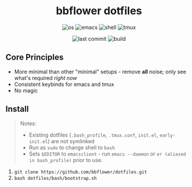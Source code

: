 <div align="center">

# bbflower dotfiles

![os](https://img.shields.io/badge/os-gray?style=for-the-badge&labelColor=6D9DC5&logo=apple) 
![emacs](https://img.shields.io/badge/emacs-gray?style=for-the-badge&labelColor=646CFF&logo=gnuemacs&logoColor=white)
![shell](https://img.shields.io/badge/bash-gray?style=for-the-badge&logo=gnubash&labelColor=179287&logoColor=white)
![tmux](https://img.shields.io/badge/tmux-gray?style=for-the-badge&logo=tmux&labelColor=0AC18E&logoColor=white)
 
![last commit](https://img.shields.io/github/last-commit/bbflower/dotfiles?style=for-the-badge&logo=git&labelColor=357DED&logoColor=white&color=gray)
![build](https://img.shields.io/github/workflow/status/bbflower/dotfiles/Bootstrap%20Develop%20Environment?style=for-the-badge)

</div>

## Core Principles

- More minimal than other "minimal" setups - remove **all** noise; only see what's required *right now*
- Consistent keybinds for emacs and tmux
- No magic

## Install

> Notes:
> - Existing dotfiles (`.bash_profile`, `.tmux.conf`, `init.el`, `early-init.el`) are not symlinked
> - Run as `sudo` to change shell to `bash`
> - Sets `$EDITOR` to `emacsclient` - run `emacs --daemon` or `er (aliased in bash_profile)` prior to use. 

1. `git clone https://github.com/bbflower/dotfiles.git`
2. `bash dotfiles/bash/bootstrap.sh`
